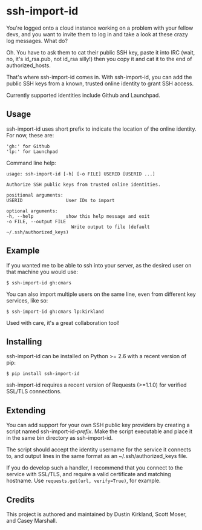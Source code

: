 
ssh-import-id
===========

You're logged onto a cloud instance working on a problem with your fellow devs, and you want to invite them to log in and take a look at these crazy log messages. What do?

Oh. You have to ask them to cat their public SSH key, paste it into IRC (wait, no, it's id\_rsa.pub, not id\_rsa silly!) then you copy it and cat it to the end of authorized\_hosts.

That's where ssh-import-id comes in. With ssh-import-id, you can add the public SSH keys from a known, trusted online identity to grant SSH access.

Currently supported identities include Github and Launchpad.

Usage
-----

ssh-import-id uses short prefix to indicate the location of the online identity. For now, these are:

	'gh:' for Github
	'lp:' for Launchpad

Command line help:

	usage: ssh-import-id [-h] [-o FILE] USERID [USERID ...]

	Authorize SSH public keys from trusted online identities.

	positional arguments:
  	USERID                User IDs to import

	optional arguments:
  	-h, --help            show this help message and exit
  	-o FILE, --output FILE
                        	Write output to file (default ~/.ssh/authorized_keys)

Example
-------

If you wanted me to be able to ssh into your server, as the desired user on that machine you would use:

	$ ssh-import-id gh:cmars

You can also import multiple users on the same line, even from different key services, like so:

	$ ssh-import-id gh:cmars lp:kirkland

Used with care, it's a great collaboration tool!

Installing
----------

ssh-import-id can be installed on Python >= 2.6 with a recent version of pip:

	$ pip install ssh-import-id

ssh-import-id requires a recent version of Requests (>=1.1.0) for verified SSL/TLS connections.

Extending
---------

You can add support for your own SSH public key providers by creating a script named ssh-import-id-*prefix*. Make the script executable and place it in the same bin directory as ssh-import-id.

The script should accept the identity username for the service it connects to, and output lines in the same format as an ~/.ssh/authorized\_keys file.

If you do develop such a handler, I recommend that you connect to the service with SSL/TLS, and require a valid certificate and matching hostname. Use `requests.get(url, verify=True)`, for example.

Credits
-------

This project is authored and maintained by Dustin Kirkland, Scott Moser, and Casey Marshall.

